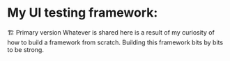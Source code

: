 # My UI testing framework:
🏗️ Primary version
Whatever is shared here is a result of my curiosity of how to build a framework from scratch.
Building this framework bits by bits to be strong.
